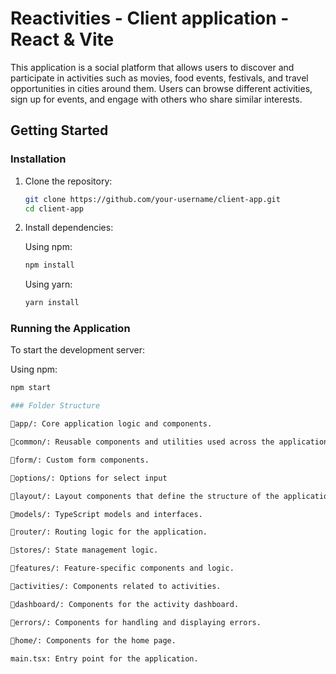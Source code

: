 # Reactivities - Client application - React & Vite

This application is a social platform that allows users to discover and participate in activities such as movies, food events, festivals, and travel opportunities in cities around them. Users can browse different activities, sign up for events, and engage with others who share similar interests.

## Getting Started

### Installation

1. Clone the repository:

    ```sh
    git clone https://github.com/your-username/client-app.git
    cd client-app
    ```

2. Install dependencies:

    Using npm:

    ```sh
    npm install
    ```

    Using yarn:

    ```sh
    yarn install
    ```

### Running the Application

To start the development server:

Using npm:

```sh
npm start

### Folder Structure

📁app/: Core application logic and components.

📁common/: Reusable components and utilities used across the application.

📁form/: Custom form components.

📁options/: Options for select input

📁layout/: Layout components that define the structure of the application.

📁models/: TypeScript models and interfaces.

📁router/: Routing logic for the application.

📁stores/: State management logic.

📁features/: Feature-specific components and logic.

📁activities/: Components related to activities.

📁dashboard/: Components for the activity dashboard.

📁errors/: Components for handling and displaying errors.

📁home/: Components for the home page.

main.tsx: Entry point for the application.
